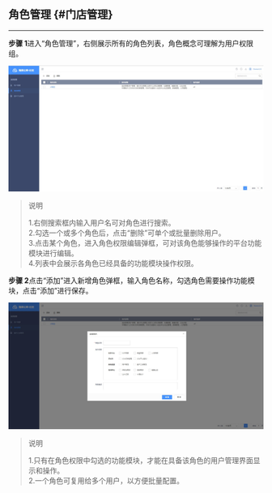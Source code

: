 ## 角色管理 {#门店管理}

---

**步骤 1**进入“角色管理”，右侧展示所有的角色列表，角色概念可理解为用户权限组。

![](/assets/jue-se-guan-li.jpg)

> 说明
>
> 1.右侧搜索框内输入用户名可对角色进行搜索。  
> 2.勾选一个或多个角色后，点击“删除”可单个或批量删除用户。  
> 3.点击某个角色，进入角色权限编辑弹框，可对该角色能够操作的平台功能模块进行编辑。  
> 4.列表中会展示各角色已经具备的功能模块操作权限。

**步骤 2**点击“添加”进入新增角色弹框，输入角色名称，勾选角色需要操作功能模块，点击“添加”进行保存。

![](/assets/jue-se-tian-jia.jpg)

> 说明
>
> 1.只有在角色权限中勾选的功能模块，才能在具备该角色的用户管理界面显示和操作。  
> 2.一个角色可复用给多个用户，以方便批量配置。



